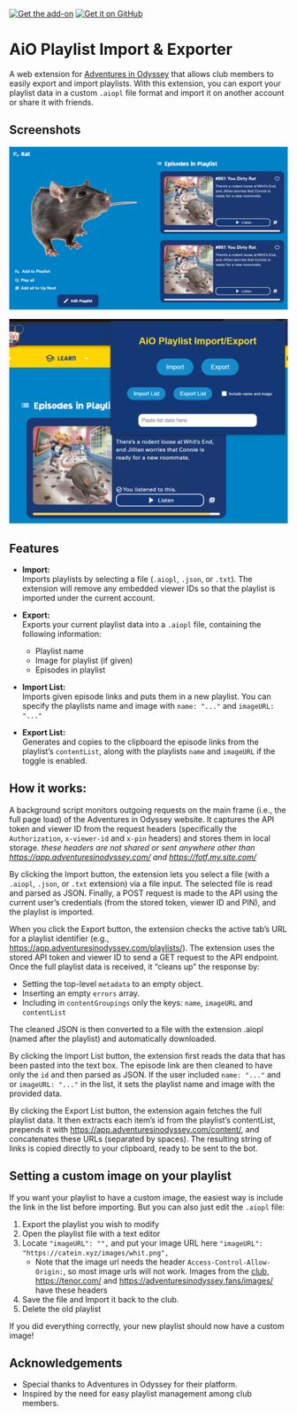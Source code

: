 [![Get the add-on](https://img.shields.io/amo/v/aio-playlist-import-export.svg?style=flat-square)](https://addons.mozilla.org/firefox/addon/aio-playlist-import-export/) 
[![Get it on GitHub](https://img.shields.io/badge/Get%20it%20on-GitHub-black?style=for-the-badge&logo=github)](https://github.com/CATEIN/aio-playlist-import-exporter/releases)


# AiO Playlist Import & Exporter

A web extension for [Adventures in Odyssey](https://app.adventuresinodyssey.com) that allows club members to easily export and import playlists. With this extension, you can export your playlist data in a custom `.aiopl` file format and import it on another account or share it with friends.

## Screenshots

![playlist image](https://github.com/CATEIN/aio-playlist-import-exporter/blob/main/images/playlist.png)

![extension image](https://github.com/CATEIN/aio-playlist-import-exporter/blob/main/images/extension.png)

## Features

- **Import:**  
  Imports playlists by selecting a file (`.aiopl`, `.json`, or `.txt`). The extension will remove any embedded viewer IDs so that the playlist is imported under the current account.

- **Export:**  
  Exports your current playlist data into a `.aiopl` file, containing the following information:
  
  - Playlist name
  - Image for playlist (if given)
  - Episodes in playlist

- **Import List:**  
  Imports given episode links and puts them in a new playlist. You can specify the playlists name and image with `name: "..."` and `imageURL: "..."`

- **Export List:**  
  Generates and copies to the clipboard the episode links from the playlist’s `contentList`, along with the playlists `name` and `imageURL` if the toggle is enabled.

## How it works:

A background script monitors outgoing requests on the main frame (i.e., the full page load) of the Adventures in Odyssey website. It captures the API token and viewer ID from the request headers (specifically the `Authorization`, `x-viewer-id` and `x-pin` headers) and stores them in local storage. *these headers are not shared or sent anywhere other than https://app.adventuresinodyssey.com/ and https://fotf.my.site.com/*

By clicking the Import button, the extension lets you select a file (with a `.aiopl`, `.json`, or `.txt` extension) via a file input.
The selected file is read and parsed as JSON.
Finally, a POST request is made to the API using the current user’s credentials (from the stored token, viewer ID and PIN), and the playlist is imported.

When you click the Export button, the extension checks the active tab’s URL for a playlist identifier (e.g., https://app.adventuresinodyssey.com/playlists/<playlistId>).
The extension uses the stored API token and viewer ID to send a GET request to the API endpoint. Once the full playlist data is received, it “cleans up” the response by:

  - Setting the top-level `metadata` to an empty object.
  - Inserting an empty `errors` array.
  - Including in `contentGroupings` only the keys: `name`, `imageURL` and `contentList`

The cleaned JSON is then converted to a file with the extension .aiopl (named after the playlist) and automatically downloaded.

By clicking the Import List button, the extension first reads the data that has been pasted into the text box. The episode link are then cleaned to have only the `id`
and then parsed as JSON. If the user included `name: "..."` and or `imageURL: "..."` in the list, it sets the playlist name and image with the provided data.

By clicking the Export List button, the extension again fetches the full playlist data. It then extracts each item’s id from the playlist’s contentList, prepends it with
https://app.adventuresinodyssey.com/content/,
and concatenates these URLs (separated by spaces).
The resulting string of links is copied directly to your clipboard, ready to be sent to the bot.



## Setting a custom image on your playlist

  If you want your playlist to have a custom image, the easiest way is include the link in the list before importing.
  But you can also just edit the `.aiopl` file:

  1. Export the playlist you wish to modify
  2. Open the playlist file with a text editor
  3. Locate `"imageURL": "",` and put your image URL here `"imageURL": "https://catein.xyz/images/whit.png",`
     - Note that the image url needs the header `Access-Control-Allow-Origin:`, so most image urls will not work. Images from the [club](https://app.adventuresinodyssey.com/), https://tenor.com/ and https://adventuresinodyssey.fans/images/ have these headers
  4. Save the file and Import it back to the club.
  5. Delete the old playlist

If you did everything correctly, your new playlist should now have a custom image!

## Acknowledgements

  - Special thanks to Adventures in Odyssey for their platform.
  - Inspired by the need for easy playlist management among club members.
